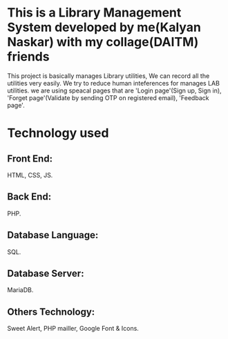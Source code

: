 # This is a Library Management System developed by me(Kalyan Naskar) with my collage(DAITM) friends
 This project is basically manages Library utilities, We can record all the utilities very easily. We try to reduce human inteferences for manages LAB utilities. 
 we are using speacal pages that are 'Login page'(Sign up, Sign in), 'Forget page'(Validate by sending OTP on registered email), 'Feedback page'.

# Technology used
## Front End:
HTML, CSS, JS.
## Back End:
PHP.
## Database Language:
SQL.
## Database Server:
MariaDB.
## Others Technology:
Sweet Alert, PHP mailler, Google Font & Icons.